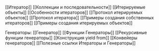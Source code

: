 
[[Итератор]]
[[Коллекции и последовательности]]
[[Итерируемые объекты]]
[[Особенности итераторов]]
[[Протокол итерируемых объектов]]
[[Протокол итератора]]
[[Примеры создания собственных итераторов]]
[[Примеры создания итерируемых объектов]]

Генераторы:
[[Генератор]]
[[Функции Генераторы]]
[[Рекурсивные функции генераторы]]
[[Конструкция yield from]]
[[Конвейеры генераторов]]
[[Полезные ссылки Итераторы и Генераторы]]





